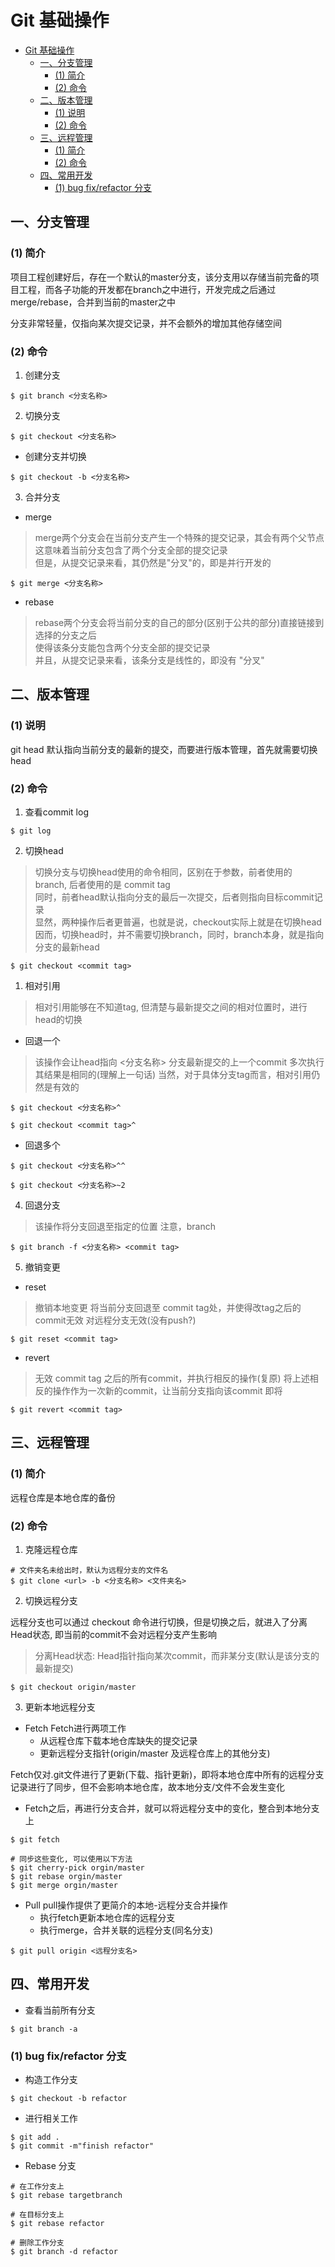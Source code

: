 # Git 基础操作
- [Git 基础操作](#git-基础操作)
  - [一、分支管理](#一分支管理)
    - [(1) 简介](#1-简介)
    - [(2) 命令](#2-命令)
  - [二、版本管理](#二版本管理)
    - [(1) 说明](#1-说明)
    - [(2) 命令](#2-命令-1)
  - [三、远程管理](#三远程管理)
    - [(1) 简介](#1-简介-1)
    - [(2) 命令](#2-命令-2)
  - [四、常用开发](#四常用开发)
    - [(1) bug fix/refactor 分支](#1-bug-fixrefactor-分支)


## 一、分支管理
### (1) 简介
项目工程创建好后，存在一个默认的master分支，该分支用以存储当前完备的项目工程，而各子功能的开发都在branch之中进行，开发完成之后通过merge/rebase，合并到当前的master之中

分支非常轻量，仅指向某次提交记录，并不会额外的增加其他存储空间

### (2) 命令
1. 创建分支

```shell
$ git branch <分支名称>
```
2. 切换分支

```shell
$ git checkout <分支名称>
```

- 创建分支并切换

```shell
$ git checkout -b <分支名称>
```

3. 合并分支
- merge

>merge两个分支会在当前分支产生一个特殊的提交记录，其会有两个父节点  
>这意味着当前分支包含了两个分支全部的提交记录  
>但是，从提交记录来看，其仍然是"分叉"的，即是并行开发的

```shell
$ git merge <分支名称>
```

- rebase

>rebase两个分支会将当前分支的自己的部分(区别于公共的部分)直接链接到选择的分支之后  
>使得该条分支能包含两个分支全部的提交记录  
>并且，从提交记录来看，该条分支是线性的，即没有 "分叉"

## 二、版本管理
### (1) 说明
git head 默认指向当前分支的最新的提交，而要进行版本管理，首先就需要切换head

### (2) 命令
1. 查看commit log

```shell
$ git log
```

2. 切换head

>切换分支与切换head使用的命令相同，区别在于参数，前者使用的 branch, 后者使用的是 commit tag  
>同时，前者head默认指向分支的最后一次提交，后者则指向目标commit记录  
>显然，两种操作后者更普遍，也就是说，checkout实际上就是在切换head
>因而，切换head时，并不需要切换branch，同时，branch本身，就是指向分支的最新head

```shell
$ git checkout <commit tag>
```

1. 相对引用

>相对引用能够在不知道tag, 但清楚与最新提交之间的相对位置时，进行head的切换

- 回退一个

>该操作会让head指向 <分支名称> 分支最新提交的上一个commit
>多次执行其结果是相同的(理解上一句话)
>当然，对于具体分支tag而言，相对引用仍然是有效的

```shell
$ git checkout <分支名称>^

$ git checkout <commit tag>^
```
- 回退多个

```shell
$ git checkout <分支名称>^^

$ git checkout <分支名称>~2
```

4. 回退分支

>该操作将分支回退至指定的位置
>注意，branch

```shell
$ git branch -f <分支名称> <commit tag>
```

5. 撤销变更
- reset

>撤销本地变更
>将当前分支回退至 commit tag处，并使得改tag之后的commit无效
>对远程分支无效(没有push?)

```shell
$ git reset <commit tag>
```

- revert

> 无效 commit tag 之后的所有commit，并执行相反的操作(复原)
> 将上述相反的操作作为一次新的commit，让当前分支指向该commit
> 即将

```shell
$ git revert <commit tag>
```

## 三、远程管理
### (1) 简介
远程仓库是本地仓库的备份

### (2) 命令
1. 克隆远程仓库

```shell
# 文件夹名未给出时，默认为远程分支的文件名
$ git clone <url> -b <分支名称> <文件夹名> 
```

2. 切换远程分支

远程分支也可以通过 checkout 命令进行切换，但是切换之后，就进入了分离Head状态, 即当前的commit不会对远程分支产生影响
>分离Head状态: Head指针指向某次commit，而非某分支(默认是该分支的最新提交)

```shell
$ git checkout origin/master
```

3. 更新本地远程分支
- Fetch
Fetch进行两项工作
   - 从远程仓库下载本地仓库缺失的提交记录
   - 更新远程分支指针(origin/master 及远程仓库上的其他分支)  

Fetch仅对.git文件进行了更新(下载、指针更新)，即将本地仓库中所有的远程分支记录进行了同步，但不会影响本地仓库，故本地分支/文件不会发生变化
   - Fetch之后，再进行分支合并，就可以将远程分支中的变化，整合到本地分支上

```shell
$ git fetch

# 同步这些变化, 可以使用以下方法
$ git cherry-pick orgin/master
$ git rebase orgin/master
$ git merge orgin/master
```

- Pull
pull操作提供了更简介的本地-远程分支合并操作
   - 执行fetch更新本地仓库的远程分支
   - 执行merge，合并关联的远程分支(同名分支)

```shell
$ git pull origin <远程分支名>
```

## 四、常用开发

- 查看当前所有分支

```
$ git branch -a
```

### (1) bug fix/refactor 分支

- 构造工作分支

```
$ git checkout -b refactor
```

- 进行相关工作

```
$ git add .
$ git commit -m"finish refactor"
```

- Rebase 分支

```
# 在工作分支上
$ git rebase targetbranch

# 在目标分支上
$ git rebase refactor

# 删除工作分支
$ git branch -d refactor
```









